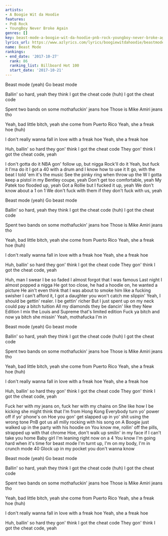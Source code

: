 ```yaml
---
artists:
- A Boogie Wit da Hoodie
features:
- PnB Rock
- YoungBoy Never Broke Again
genres: []
key: beast-mode-a-boogie-wit-da-hoodie-pnb-rock-youngboy-never-broke-again
lyrics_url: https://www.azlyrics.com/lyrics/boogiewitdahoodie/beastmode.html
name: Beast Mode
rankings:
- end_date: '2017-10-27'
  rank: 86
  ranking_list: Billboard Hot 100
  start_date: '2017-10-21'
---
```



Beast mode (yeah)
Go beast mode

Ballin' so hard, yeah they think I got the cheat code (huh)
I got the cheat code

Spent two bands on some mothafuckin' jeans hoe
Those is Mike Amiri jeans tho

Yeah, bad little bitch, yeah she come from Puerto Rico
Yeah, she a freak hoe (huh)

I don't really wanna fall in love with a freak hoe
Yeah, she a freak hoe

Huh, ballin' so hard they gon' think I got the cheat code
They gon' think I got the cheat code, yeah


I don't gotta do it
NBA gon' follow up, but nigga Rock'll do it
Yeah, but fuck it I'ma do it
I got a 40 with a drum and I know how to use it
It go, with the beat I told 'em it's the music
See the pinky ring when throw up the W
I gotta keep a pistol in my Bentley coupe, yeah
Don't get too comfortable, yeah
My Patek too flooded up, yeah
Got a Rollie but I fucked it up, yeah
We don't know about a 1 on 1
We don't fuck with them if they don't fuck with us, yeah


Beast mode (yeah)
Go beast mode

Ballin' so hard, yeah they think I got the cheat code (huh)
I got the cheat code

Spent two bands on some mothafuckin' jeans hoe
Those is Mike Amiri jeans tho

Yeah, bad little bitch, yeah she come from Puerto Rico
Yeah, she a freak hoe (huh)

I don't really wanna fall in love with a freak hoe
Yeah, she a freak hoe

Huh, ballin' so hard they gon' think I got the cheat code
They gon' think I got the cheat code, yeah


Huh, man I swear I be so faded
I almost forgot that I was famous
Last night I almost popped a nigga
He got too close, he had a hoodie on, he wanted a picture
He ain't even think that I was about to smoke him like a fucking swisher
I can't afford it, I got a daughter you won't catch me slippin'
Yeah, I should be gettin' realer. I be gettin' richer
But I just spent up on my neck could pay a bitch tuition
All my diamonds they be dancin' like they New Edition
I mix the Louis and Supreme that's limited edition
Fuck ya bitch and now ya bitch she missin'
Yeah, mothafucka I'm in


Beast mode (yeah)
Go beast mode

Ballin' so hard, yeah they think I got the cheat code (huh)
I got the cheat code

Spent two bands on some mothafuckin' jeans hoe
Those is Mike Amiri jeans tho

Yeah, bad little bitch, yeah she come from Puerto Rico
Yeah, she a freak hoe (huh)

I don't really wanna fall in love with a freak hoe
Yeah, she a freak hoe

Huh, ballin' so hard they gon' think I got the cheat code
They gon' think I got the cheat code, yeah


Fuck her with my jeans on, fuck her with my chains on
She like how I be kicking she might think that I'm from Hong Kong
Everybody turn yo' power off if yo' phone's on
Hoe you gon' get slapped up in yo' shit using the wrong tone
PnB got us all milly rocking with his song on
A Boogie just walked up in the party with his hoodie on
You know me, rollin' off the pills, strapped up with that chrome
Hoe, don't walk up smilin' in my face if I can't take you home
Baby girl I'm leaning right now on a 4
You know I'm going hard when it's time for beast mode
I'm turnt up, I'm on my body, I'm in crunch mode
40 Glock up in my pocket you don't wanna know


Beast mode (yeah)
Go beast mode

Ballin' so hard, yeah they think I got the cheat code (huh)
I got the cheat code

Spent two bands on some mothafuckin' jeans hoe
Those is Mike Amiri jeans tho

Yeah, bad little bitch, yeah she come from Puerto Rico
Yeah, she a freak hoe (huh)

I don't really wanna fall in love with a freak hoe
Yeah, she a freak hoe

Huh, ballin' so hard they gon' think I got the cheat code
They gon' think I got the cheat code, yeah



